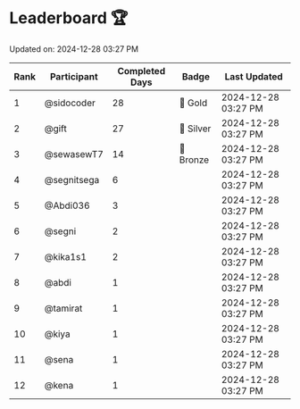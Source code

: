# Leaderboard 🏆

Updated on: 2024-12-28 03:27 PM

| Rank | Participant       | Completed Days | Badge      | Last Updated         |
|------|-------------------|----------------|------------|----------------------|
| 1    | @sidocoder        | 28             | 🏅 Gold     | 2024-12-28 03:27 PM |
| 2    | @gift             | 27             | 🥈 Silver   | 2024-12-28 03:27 PM |
| 3    | @sewasewT7        | 14             | 🥉 Bronze   | 2024-12-28 03:27 PM |
| 4    | @segnitsega       | 6              |            | 2024-12-28 03:27 PM |
| 5    | @Abdi036          | 3              |            | 2024-12-28 03:27 PM |
| 6    | @segni            | 2              |            | 2024-12-28 03:27 PM |
| 7    | @kika1s1          | 2              |            | 2024-12-28 03:27 PM |
| 8    | @abdi             | 1              |            | 2024-12-28 03:27 PM |
| 9    | @tamirat          | 1              |            | 2024-12-28 03:27 PM |
| 10   | @kiya             | 1              |            | 2024-12-28 03:27 PM |
| 11   | @sena             | 1              |            | 2024-12-28 03:27 PM |
| 12   | @kena             | 1              |            | 2024-12-28 03:27 PM |
